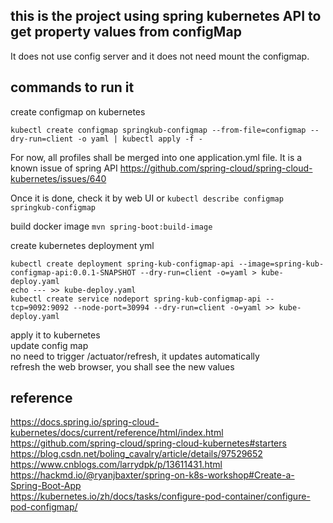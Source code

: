 
## this is the project using spring kubernetes API to get property values from configMap 
It does not use config server and it does not need mount the configmap.

## commands to run it 
create configmap on kubernetes
```
kubectl create configmap springkub-configmap --from-file=configmap --dry-run=client -o yaml | kubectl apply -f -
```
For now, all profiles shall be merged into one application.yml file. It is a known issue of spring API https://github.com/spring-cloud/spring-cloud-kubernetes/issues/640

Once it is done, check it by web UI or 
```kubectl describe configmap springkub-configmap```

build docker image 
```mvn spring-boot:build-image```

create kubernetes deployment yml
```
kubectl create deployment spring-kub-configmap-api --image=spring-kub-configmap-api:0.0.1-SNAPSHOT --dry-run=client -o=yaml > kube-deploy.yaml
echo --- >> kube-deploy.yaml
kubectl create service nodeport spring-kub-configmap-api --tcp=9092:9092 --node-port=30994 --dry-run=client -o=yaml >> kube-deploy.yaml
```

apply it to kubernetes  
update config map  
no need to trigger /actuator/refresh, it updates automatically  
refresh the web browser, you shall see the new values   

## reference
https://docs.spring.io/spring-cloud-kubernetes/docs/current/reference/html/index.html  
https://github.com/spring-cloud/spring-cloud-kubernetes#starters  
https://blog.csdn.net/boling_cavalry/article/details/97529652  
https://www.cnblogs.com/larrydpk/p/13611431.html  
https://hackmd.io/@ryanjbaxter/spring-on-k8s-workshop#Create-a-Spring-Boot-App  
https://kubernetes.io/zh/docs/tasks/configure-pod-container/configure-pod-configmap/  
